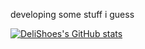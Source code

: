 developing some stuff i guess

[![DeliShoes's GitHub stats](https://github-readme-stats.vercel.app/api?username=delishoes&show_icons=true&theme=transparent&border_color=67eb21)](https://github.com/anuraghazra/github-readme-stats)
